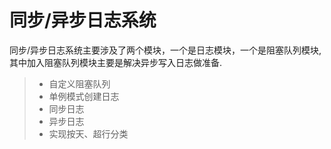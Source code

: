 
同步/异步日志系统
===============

同步/异步日志系统主要涉及了两个模块，一个是日志模块，一个是阻塞队列模块,其中加入阻塞队列模块主要是解决异步写入日志做准备.

> * 自定义阻塞队列
> * 单例模式创建日志
> * 同步日志
> * 异步日志
> * 实现按天、超行分类
